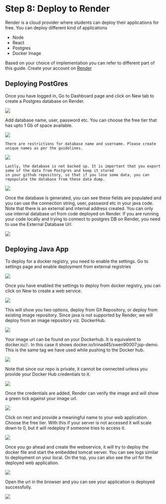 # Step 8: Deploy to Render

Render is a cloud provider where students can deploy their applications for free. You can deploy different kind of applications 

- Node
- React
- Postgres
- Docker Image

Based on your choice of implementation you can refer to different part of this guide. Create your account on [Render](https://render.com/)

## Deploying PostGres

Once you have logged in, Go to Dashboard page and click on New tab to create a Postgres database on Render.

![](resources/10_deploy_render_0_new.png)

Add database name, user, password etc. You can choose the free tier that has upto 1 Gb of space available.

![](resources/10_deploy_render_1_postgres.jpg)

```{attention}
There are restrictions for database name and username. Please create unique names as per the guidelines.
```

![](resources/10_deploy_render_3_error.jpg)

```{attention}
Lastly, the database is not backed up. It is important that you export some of the data from Postgres and keep it stored
in your github repository, so that if you lose some data, you can repopulate the database from these data dump. 
```

![](resources/10_deploy_render_2_warning.jpg)

Once the database is generated, you can see these fields are populated and you can use the connection string, user, 
password etc in your java code. Note that there is an external and internal address created. You can only use internal 
database url from code deployed on Render. If you are running your code locally and trying to connect to postgres DB on 
Render, you need to use the External Database Url.

![](resources/10_deploy_render_4_created.jpg)



## Deploying Java App

To deploy for a docker registry, you need to enable the settings. Go to settings page and enable deployment from external registries

![](resources/10_deploy_render_5_settings.png)

Once you have enabled the settings to deploy from docker registry, you can click on New to create a web service.

![](resources/10_deploy_render_6_webserv.png)

This will show you two options, deploy from Git Repository, or deploy from existing image repository. Since java is not 
supported by Render, we will deploy from an image repository viz. DockerHub.


![](resources/10_deploy_render_7_docker.png)

Your image url can be found on your Dockerhub. It is equivalent to docker.io/<username>/<repo name>:<tag name>. In this case
it shows docker.io/trinad45/swen90007:jsp-demo. This is the same tag we have used while pushing to the Docker hub. 



![](resources/10_deploy_render_8_registry.png)

Note that since our repo is private, it cannot be connected unless you provide your Docker Hub credentials to it.


![](resources/10_deploy_render_9_cred.png)

Once the credentials are added, Render can verify the image and will show a green tick against your image url.


![](resources/10_deploy_render_10_docker.png)

Click on next and provide a meaningful name to your web application. Choose the free tier. With this if your server is
not accessed it will scale down to 0, but it will redeploy if someone tries to access it.

![](resources/10_deploy_render_11_servname.png)

Once you go ahead and create the webservice, it will try to deploy the docker file and start the embedded tomcat server.
You can see logs similar to deployment on your local. On the top, you can also see the url for the deployed web application.


![](resources/10_deploy_render_12_deploying.png)

Open the url in the browser and you can see your application is deployed successfully.


![](resources/10_deploy_render_13_web.png)







